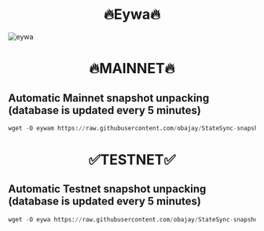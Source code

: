 <h1 align="center"> 🔥Eywa🔥</h1>

![eywa](https://user-images.githubusercontent.com/44331529/233964599-6d89835c-b2f4-4b4c-9814-c2fbc2b30db3.png)

<h1 align="center"> 🔥MAINNET🔥</h1>

## Automatic Mainnet snapshot unpacking  (database is updated every 5 minutes)
```python
wget -O eywam https://raw.githubusercontent.com/obajay/StateSync-snapshots/main/Eywa/eywam && chmod +x eywam && ./eywam
```

<h1 align="center"> ✅TESTNET✅</h1>


## Automatic Testnet snapshot unpacking  (database is updated every 5 minutes)
```python
wget -O eywa https://raw.githubusercontent.com/obajay/StateSync-snapshots/main/Eywa/eywa && chmod +x eywa && ./eywa
```
